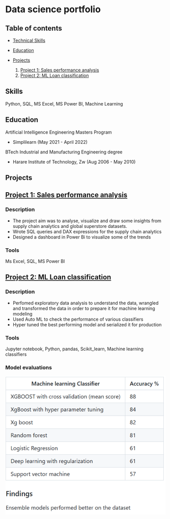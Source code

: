 # Data science portfolio

## Table of contents
- [Technical Skills](#skills)
- [Education](#education)
- [Projects](#projects)
  
  1. [Project 1: Sales performance analysis](https://github.com/mjchimbadzwa/Data-analysis-and-visualization-projects)
  2. [Project 2: ML Loan classification](https://github.com/mjchimbadzwa/ML-Classification-project) 

## Skills
Python, SQL, MS Excel, MS Power BI, Machine Learning

## Education

Artificial Intelligence Engineering Masters Program
- Simplilearn (May 2021 - April 2022)

BTech Industrial and Manufacturing Engineering degree                
- Harare Institute of Technology, Zw (Aug 2006 - May 2010)

## Projects 

## [Project 1: Sales performance analysis](https://github.com/mjchimbadzwa/Data-analysis-and-visualization-projects)

### Description
- The project aim was to analyse, visualize and draw some insights from supply chain analytics and global superstore datasets.
- Wrote SQL queries and DAX expressions for the supply chain analytics
- Designed a dashboard in Power Bi to visualize some of the trends 

### Tools 
Ms Excel, SQL, MS Power BI 


## [Project 2: ML Loan classification](https://github.com/mjchimbadzwa/ML-Classification-project) 

### Description 
- Perfomed exploratory data analysis to understand the data, wrangled and transformed the data in order to prepare it for machine learning modeling
- Used Auto ML to check the performance of various classifiers 
- Hyper tuned the best performing model and serialized it for production 

### Tools 
Jupyter notebook, Python, pandas, Scikit_learn, Machine learning classifiers 

### Model evaluations 
![](https://github.com/mjchimbadzwa/portfolio/blob/main/ML%20accuracy.png)
